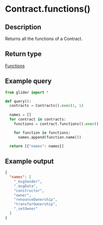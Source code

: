 # Contract.functions()

## Description

Returns all the functions of a Contract.

## Return type

[Functions](../functions/)

## Example query

```python
from glider import *

def query():
  contracts = Contracts().exec(1, 1)
  
  names = []
  for contract in contracts:
    functions = contract.functions().exec()

    for function in functions:
      names.append(function.name())

  return [{"names": names}]
```

## Example output

```json
{
  "names": [
    "_msgSender",
    "_msgData",
    "constructor",
    "owner",
    "renounceOwnership",
    "transferOwnership",
    "_setOwner"
  ]
}
```
